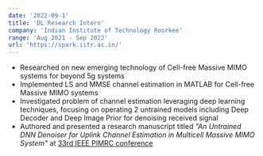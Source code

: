 ```yaml
---
date: '2022-09-1'
title: 'DL Research Intern'
company: 'Indian Institute of Technology Roorkee'
range: 'Aug 2021 - Sep 2022'
url: 'https://spark.iitr.ac.in/'
---
```


- Researched on new emerging technology of Cell-free Massive MIMO systems for beyond 5g systems
- Implemented LS and MMSE channel estimation in MATLAB for Cell-free Massive MIMO systems
- Investigated problem of channel estimation leveraging deep learning techniques, focusing on operating 2 untrained models including Deep Decoder and Deep Image Prior for denoising received signal
- Authored and presented a research manuscript titled *"An Untrained DNN Denoiser for Uplink Channel Estimation in Multicell Massive MIMO System"* at [33rd IEEE PIMRC conference](https://ieeexplore.ieee.org/document/9978046)